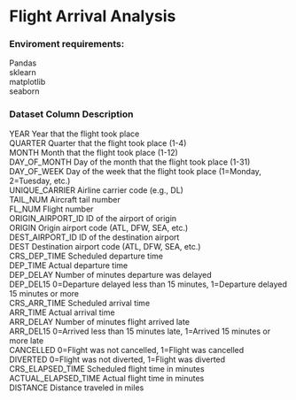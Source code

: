 # Flight Arrival Analysis
 
### Enviroment requirements: <br>
Pandas <br>
sklearn <br>
matplotlib <br>
seaborn <br>

### Dataset Column	Description<br>

YEAR	        Year that the flight took place<br>
QUARTER	        Quarter that the flight took place (1-4)<br>
MONTH	        Month that the flight took place (1-12)<br>
DAY_OF_MONTH	Day of the month that the flight took place (1-31)<br>
DAY_OF_WEEK	        Day of the week that the flight took place (1=Monday, 2=Tuesday, etc.)<br>
UNIQUE_CARRIER	    Airline carrier code (e.g., DL)<br>
TAIL_NUM 	        Aircraft tail number<br>
FL_NUM	            Flight number<br>
ORIGIN_AIRPORT_ID	ID of the airport of origin<br>
ORIGIN	            Origin airport code (ATL, DFW, SEA, etc.)<br>
DEST_AIRPORT_ID	    ID of the destination airport<br>
DEST	            Destination airport code (ATL, DFW, SEA, etc.)<br>
CRS_DEP_TIME	    Scheduled departure time<br>
DEP_TIME	        Actual departure time<br>
DEP_DELAY	        Number of minutes departure was delayed<br>
DEP_DEL15	        0=Departure delayed less than 15 minutes, 1=Departure delayed 15 minutes or more<br>
CRS_ARR_TIME	    Scheduled arrival time<br>
ARR_TIME	   Actual arrival time<br>
ARR_DELAY	   Number of minutes flight arrived late<br>
ARR_DEL15	   0=Arrived less than 15 minutes late, 1=Arrived 15 minutes or more late<br>
CANCELLED	   0=Flight was not cancelled, 1=Flight was cancelled<br>
DIVERTED	   0=Flight was not diverted, 1=Flight was diverted<br>
CRS_ELAPSED_TIME	   Scheduled flight time in minutes<br>
ACTUAL_ELAPSED_TIME	   Actual flight time in minutes<br>
DISTANCE	           Distance traveled in miles<br>
